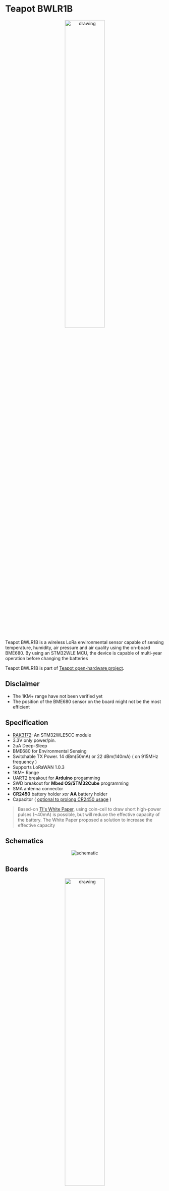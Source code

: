 
  
  
# Teapot BWLR1B
 <p align="center"> <img src="https://raw.githubusercontent.com/teapotlaboratories/bwlr1b/master/docs/images/cr2450_aa_with_case.jpg" alt="drawing"  width="50%" height="50%"/></p>
 
Teapot BWLR1B is a wireless LoRa environmental sensor capable of sensing temperature, humidity, air pressure and air quality using the on-board BME680. 
By using an STM32WLE MCU, the device is capable of multi-year operation before changing the batteries

Teapot BWLR1B is part of  [Teapot open-hardware project](https://github.com/teapotlaboratories). 

## Disclaimer
- The 1KM+ range have not been verified yet
- The position of the BME680 sensor on the board might not be the most efficient 

## Specification

- [RAK3172](https://docs.rakwireless.com/Product-Categories/WisDuo/RAK3172-Module/Overview/): An STM32WLE5CC module
- 3.3V only power/pin. 
- 2uA Deep-Sleep
- BME680 for Environmental Sensing
- Switchable TX Power. 14 dBm(50mA) or 22 dBm(140mA) ( on 915MHz frequency )
- Supports LoRaWAN 1.0.3
- 1KM+ Range
- UART2 breakout for **Arduino** progamming
- SWD breakout for **Mbed OS/STM32Cube** programming
- SMA antenna connector
- **CR2450** battery holder *xor* **AA** battery holder
- Capacitor ( [optional to prolong CR2450 usage](https://www.rs-online.com/designspark/can-i-prolong-my-coin-cell-battery-life-with-a-capacitor) )


> Based-on [TI's White Paper](https://www.ti.com/lit/wp/swra349/swra349.pdf), using coin-cell to draw short high-power pulses (~40mA) is possible, but will reduce the effective capacity of the battery. The White Paper proposed a solution to increase the effective capacity
## Schematics

<p align="center"> <img src="https://raw.githubusercontent.com/teapotlaboratories/bwlr1b/master/hardware/schematic_1920x1356.png" alt="schematic"/></p>

## Boards 
 <p align="center"> <img src="https://github.com/teapotlaboratories/bwlr1b/raw/master/docs/images/3d_pcb.gif" alt="drawing"  width="50%" height="50%"/></p>

Built using KiCAD v6, the board is design to be as small as possible when operated using CR2450 coin-cell batteries

### Design
The device designed to be operable using **2x CR2450** coin cell batteries *xor* the standard **2x AA** batteries.
By using the RAK3172 module, it is possible to use the IPEX [variant](https://store.rakwireless.com/products/wisduo-lpwan-module-rak3172?variant=40014759297222) of the module and use a [PCB antenna](https://store.rakwireless.com/products/pcb-antenna-for-lora) connected to the IPEX port on the RAK3172 module.
| Top Board | Bottom Board with AA or CR2450 Battery |
|--|--|
| <p align="center"> <img src="https://github.com/teapotlaboratories/bwlr1b/raw/master/docs/images/top_pcb.jpg" alt="drawing"  width="77%" height="77%"/></p> | <p align="center"> <img src="https://github.com/teapotlaboratories/bwlr1b/raw/master/docs/images/bottom_pcb.jpg" alt="drawing"  width="100%" height="100%"/></p> |
  <p align="center"> <img src="https://raw.githubusercontent.com/teapotlaboratories/bwlr1b/master/hardware/pcb.png" alt="drawing"  width="50%" height="50%"/></p> 
  
### Case
 The cases are available for the CR2450 variant and the AA variant, 3D printable with any generic 3D printer with/without suppport (depends on the orientation). The STL files are available [here](https://github.com/teapotlaboratories/bwlr1b/tree/master/hardware/case)
 <p align="center"> <img src="https://github.com/teapotlaboratories/bwlr1b/raw/master/docs/images/open_case.jpg" alt="drawing"  width="50%" height="50%"/></p> 

### Measurement
Power consumption and solar charging current are measured using [Nordic PPK2](https://www.nordicsemi.com/Products/Development-hardware/Power-Profiler-Kit-2).
The following are the summary of the measurement:
- Transmit 14dBm:  446ms @ 43mA
- Deep-Sleep : 2 uA

<p align="center"><img src="https://github.com/teapotlaboratories/bwlr1b/raw/master/docs/measurement/deep_sleep.png" alt="deep_sleep"  width="90%" height="90%"/><br><b>Deep-Sleep</b></p>

<p align="center"><img src="https://github.com/teapotlaboratories/bwlr1b/raw/master/docs/measurement/bme680_measure_and_lora_transmit.png" alt="bme688_measure_and_lora_transmit"  width="90%" height="90%"/><br><b>BME688 Measure and LoRa Transmit</b></p>

More measurement can be found [here](https://github.com/teapotlaboratories/bwlr1b/tree/main/docs/measurement)
 
### Bill Of Materials
Most of the components are generic and can be bought from any electornics/semi-conductor distributor. RAK3172 is the only component available in [RAKwireless store.](https://store.rakwireless.com/products/wisduo-lpwan-module-rak3172?variant=40014759493830). The bill of materials can be downloaded [here](https://raw.githubusercontent.com/teapotlaboratories/bwlr1b/master/hardware/bill_of_materials.csv)

> :warning: **Be sure to buy the RAK3172 variant without IPEX to use the SMA connector** 

|Id |Designator                      |Package                                       |Quantity|Designation|Supplier and ref|Notes                            |
|---|--------------------------------|----------------------------------------------|--------|-----------|----------------|---------------------------------|
|1  |BT2                             |BatteryHolder_Keystone_2462_2xAA              |1       |2x AA      |                |Mutual Exclusive with BT3 and BT1|
|2  |BT3,BT1                         |BatteryHolder_Keystone_3008_1x2450            |2       |CR2450     |                |Mutual Exclusive with BT2        |
|3  |C5,C12,C11,C3                   |C_1206_3216Metric_Pad1.33x1.80mm_HandSolder   |4       |100nF      |                |                                 |
|4  |C9,C8,C10,C2,C4,C13,C14,C6,C1,C7|CP_EIA-3528-15_AVX-H_Pad1.50x2.35mm_HandSolder|10      |330uF      |                |Optional                         |
|5  |J3                              |SMA_Amphenol_132289_EdgeMount                 |1       |915MHz SMA |                |                                 |
|6  |Q1                              |SOT-23                                        |1       |AO3407     |                |                                 |
|7  |R5                              |R_1206_3216Metric_Pad1.30x1.75mm_HandSolder   |1       |1K         |                |                                 |
|8  |R7,R2,R3,R6                     |R_1206_3216Metric_Pad1.30x1.75mm_HandSolder   |4       |10K        |                |                                 |
|9  |SW3                             |SW_SPST_Omron_B3FS-100xP                      |1       |RESET      |                |                                 |
|10 |SW4                             |SW_SPST_Omron_B3FS-100xP                      |1       |BOOT       |                |                                 |
|11 |U1                              |BME680-PSON80P300X300X100-8N                  |1       |BME680     |                |                                 |
|12 |U2                              |RAK3172 without IPEX                                       |1       |RAK3172    |RAKwireless     |                                 |


## Programming
Programming the device can be done over the **UART2** or **SWD**, available next to the SMA antenna port.
Out of the factory, the RAK3172 chip ships with an **AT firmware** that can be tested by connecting a USB-to-UART bridge to the **UART2** port.

The following are some very good tutorial to start developing with the device:

- [Communicating with the AT firmware](https://docs.rakwireless.com/Product-Categories/WisDuo/RAK3172-Module/Quickstart/#rak3172-as-a-lora-lorawan-modem-via-at-command)
 - [Programming with Arduino](https://docs.rakwireless.com/Product-Categories/WisDuo/RAK3172-Module/Quickstart/#rak3172-as-a-stand-alone-device-using-rui3)
 - [Programming with STM32Cube](https://docs.rakwireless.com/Product-Categories/WisDuo/RAK3172-Module/Low-Level-Development/#rak3172-on-stm32cubeide-with-stm32wl-sdk-v1-0-0)
 - [Programming with MbedOS](https://github.com/hallard/LoRa-E5-Tiny/blob/main/README.md#compile-and-flash-firmware)

For connecting to the **UART2** port, use any USB-to-UART bridge module. In testing, the [Sparkfun](https://www.sparkfun.com/products/14050) board is used for communication with AT firmware and programming over **Arduino**.
 <p align="center"> <img src="https://raw.githubusercontent.com/teapotlaboratories/bwlr1b/master/docs/images/sparkfun_ftdi.jpeg" width="30%" height="30%"><br>Sparkfun USB-to-UART Bridge</p>

> :warning: **Be sure to only use 3.3V module. Do not 5V module** 

For connecting to the **SWD** port, use ST-Link v2  in-circuit debugger and programmer from STM. In testing, ST-Link v2 clone will not work. The ST-Link v2 should atleast be reconizeable by the [STM32CubeProgrammer](https://www.st.com/en/development-tools/stm32cubeprog.html).
A cheap and alternative way to get an authorized ST-Link is to buy a Nucleo board, cut the top part which contain the ST-Link and use it as an external programmer.
 <p align="center"> <img src="https://raw.githubusercontent.com/teapotlaboratories/bwlr1b/master/docs/images/nucleo_st-linkv2.jpeg" width="70%" height="70%"><br>ST-Link v2 from a Nucleo Development Board</p>
Here are some good tutorial to convert a Nucleo to and external ST-Link v2:

 - https://www.radioshuttle.de/en/turtle-en/nucleo-st-link-interface-en/
 - https://jeelabs.org/book/1547a/index.html

## Reference
The project won't be possible without the amazing work from people across the globe. The following are the reference to those awesome projects:

 - [LoRa e5 Tiny](https://github.com/hallard/LoRa-E5-Tiny)
 - [AERQ - Air Quality Monitoring](https://www.seeedstudio.com/blog/2022/04/27/monitoring-indoor-air-pollutants-the-silent-issue-for-smart-city-iot-using-seeed-lora-e5-and-fusion-pcba/)


## License
The product is open-source! However, some part of library used under **src**, might have it's own license.
Please reach out or create a ticket to report any license violation.

![License: MIT](https://img.shields.io/badge/License-MIT-yellow.svg)
